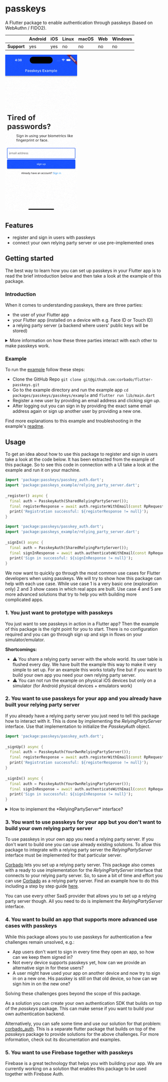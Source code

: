 # passkeys

A Flutter package to enable authentication through passkeys (based on WebAuthn / FIDO2).

|             | Android | iOS | Linux | macOS | Web | Windows |
|-------------|---------|-----|-------|-------|-----|---------|
| **Support** | yes     | yes | no    | no    | no  | no      |


<img src="https://raw.githubusercontent.com/corbado/flutter-passkeys/main/packages/passkeys/passkeys/doc/ios_sign_up.gif" alt="signup" height="500">

## Features

* register and sign in users with passkeys
* connect your own relying party server or use pre-implemented ones

## Getting started
The best way to learn how you can set up passkeys in your Flutter app is to read the brief introduction below and then take a look at the example of this package.

### Introduction

When it comes to understanding passkeys, there are three parties:

- the user of your Flutter app
- your Flutter app (installed on a device with e.g. Face ID or Touch ID)
- a relying party server (a backend where users' public keys will be stored)

<details>
<summary>More information on how these three parties interact with each other to make passkeys work.</summary>

Like with traditional password-based authentication flows, a user has to sign up first, i.e. set up a passkey.
The flow is shown in the image below.

<img src="https://raw.githubusercontent.com/corbado/flutter-passkeys/main/packages/passkeys/passkeys/doc/register_flow.png" style="width: 100%" alt="signup">

At first, the user will provide his email address to your app.
This email address will be sent to the relying party server.
You can implement that server yourself, or you can rely on prebuilt ones (e.g. provided by [Corbado](https://corbado.com)).
The relying party server's response will contain *publicKeyCredentialCreationOptions*.
It contains all information required by the user's device to set up a passkey.

Your app will now interact with your native device's OS (no worries, the actual work is abstracted by this Flutter package) to ask the user to set up a passkey.
All he has to do is to provide his biometrics once (e.g. via Face ID or Touch ID).
After this setup, a private key and a public key are created.
The private key is stored securely on the user's device.
The public key is sent to the relying party server.
For this to work, the app has to be associated with the relying party server.
This involves a bit of configuration in your app and on the relying party server (find more details below where we explain how to set up the example).
The relying party server will validate and store the public key.
Afterwards, it will respond with a success message (e.g. a JWT token).

From now on, the user can log into your app using this biometric information.
On each login, your app will ask the relying party server for a *challenge*.
The relying party server generates a challenge that must be signed with the private key.
To access that private key the app asks once again the user for his biometrics (another call to your native device's OS).
After the user has provided his biometrics (e.g. by putting his finger on the fingerprint reader), the challenge is signed and the signed challenge is sent to the relying party server.
Using the public key, it will validate the signed challenge and the server will answer with a success message (e.g. a JWT token).

</details>

### Example

To run the [example](https://github.com/corbado/flutter-passkeys/blob/main/packages/passkeys/passkeys/example/lib/main.dart) follow these steps:
* Clone the GitHub Repo `git clone git@github.com:corbado/flutter-passkeys.git`
* Go to the example directory and run the example app `cd packages/passkeys/passkeys/example` and `flutter run lib/main.dart`
* Register a new user by providing an email address and clicking *sign up*.
* After logging out you can sign in by providing the exact same email address again or sign up another user by providing a new one.

Find more explanations to this example and troubleshooting in the example's [readme](https://github.com/corbado/flutter-passkeys/blob/main/packages/passkeys/passkeys/example/README.md).

## Usage

To get an idea about how to use this package to register and sign in users take a look at the code below.
It has been extracted from the example of this package.
So to see this code in connection with a UI take a look at the example and run it on your machine.

```dart
import 'package:passkeys/passkey_auth.dart';
import 'package:passkeys_example/relying_party_server.dart';
 
_register() async {
  final auth = PasskeyAuth(SharedRelyingPartyServer());
  final registerResponse = await auth.registerWithEmail(const RpRequest(email: 'user@example.com'));
  print('Registration successful: ${registerResponse != null}');
}
```

```dart
import 'package:passkeys/passkey_auth.dart';
import 'package:passkeys_example/relying_party_server.dart';
 
_signIn() async {
  final auth = PasskeyAuth(SharedRelyingPartyServer());
  final signInResponse = await auth.authenticateWithEmail(const RpRequest(email: email));
  print('Sign in successful: ${signInResponse != null}');
}
```

We now want to quickly go through the most common use cases for Flutter developers when using passkeys. 
We will try to show how this package can help with each use case.
While use case 1 is a very basic one (exploration only) 2 and 3 show cases in which real apps are built.
Use case 4 and 5 are more advanced solutions that try to help you with building more complicated apps.

### 1. You just want to prototype with passkeys

You just want to see passkeys in action in a Flutter app?
Then the example of this package is the right point for you to start.
There is no configuration required and you can go through sign up and sign in flows on your simulator/emulator.

**Shortcomings:**
* ⚠️ You share a relying party server with the whole world. Its user table is flushed every day. We have built the example this way to make it very simple to set up. For an example this works totally fine but if you want to build your own app you need your own relying party server.
* ⚠️ You can not run the example on physical iOS devices but only on a simulator (for Android physical devices + emulators work)

### 2. You want to use passkeys for your app and you already have built your relying party server

If you already have a relying party server you just need to tell this package how to interact with it.
This is done by implementing the *RelyingPartyServer* interface.
Use that implementation to initialize the *PasskeyAuth* object.

```dart
import 'package:passkeys/passkey_auth.dart';
 
_signUp() async {
  final auth = PasskeyAuth(YourOwnRelyingPartyServer());
  final registerResponse = await auth.registerWithEmail(const RpRequest(email: 'user@example.com'));
  print('Registration successful: ${registerResponse != null}');
}

_signIn() async {
  final auth = PasskeyAuth(YourOwnRelyingPartyServer());
  final signInResponse = await auth.authenticateWithEmail(const RpRequest(email: email));
  print('Sign in successful: ${signInResponse != null}');
}
```

<details>
<summary>How to implement the *RelyingPartyServer* interface?</summary>

The code below gives an idea on how you can connect your own relying party server by implementing *RelyingPartyServer*.

```dart
import 'package:passkeys/relying_party_server/relying_party_server.dart';
import 'package:passkeys/relying_party_server/types/authentication.dart';
import 'package:passkeys/relying_party_server/types/registration.dart';

class YourOwnRelyingPartyServer implements RelyingPartyServer<Request, Response> {
  // an instance of a HTTP client that can perform the required 4 types of requests against your relying party server
  // - initRegister
  // - completeRegister
  // - initAuthenticate
  // completeAuthenticate
  final YourApiClient _client;
  
  @override
  Future<Response> completeAuthenticate(AuthenticationCompleteRequest request) {
    // build the request that your backend (and thus your client) expects
    const request = YouApiClientAuthenticateRequest.from(request);
    
    // make the completeAuthenticate call to your relying party server
    const response = _client.completeAuthenticate(request);
    
    // map the backend response to the Response class
    return Response(idToken: response.idToken);
  }

  @override
  Future<Response> completeRegister(RegistrationCompleteRequest request) {
    // similar in its structure to completeAuthenticate
    throw UnimplementedError();
  }

  @override
  Future<AuthenticationInitResponse> initAuthenticate(Request request) {
    // similar in its structure to completeAuthenticate
    throw UnimplementedError();
  }

  @override
  Future<RegistrationInitResponse> initRegister(Request request) {
    // similar in its structure to completeAuthenticate
    throw UnimplementedError();
  }
}

// Define all fields in this class that your relying party server expects during the initial sign up and sign in call
// At most this must contain some kind of user identifier (e.g. an email address).
class Request {
  const Request({required this.email});

  final String email;
}

// Define all data in this class that can be returned by your relying party server on a successful authentication.
// Usually this is some kind of token (e.g. a JWT token that encodes user data).
class Response {
  const Response({required this.idToken});

  final String idToken;
}
```
</details>


### 3. You want to use passkeys for your app but you don't want to build your own relying party server

To use passkeys in your own app you need a relying party server.
If you don't want to build one you can use already existing solutions.
To allow this package to integrate with a relying party server the *RelyingPartyServer* interface must be implemented for that particular server.

[Corbado](https://app.corbado.com) lets you set up a relying party server.
This package also comes with a ready to use implementation for the *RelyingPartyServer* interface that connects to your relying party server.
So, to save a bit of time and effort you can use [Corbado](https://app.corbado.com) as a relying party server. 
Find an example how to do this including a step by step guide [here]().

You can use every other SaaS provider that allows you to set up a relying party server though.
All you need to do is implement the *RelyingPartyServer* interface.

### 4. You want to build an app that supports more advanced use cases with passkeys

While this package allows you to use passkeys for authentication a few challenges remain unsolved, e.g.:
* App users don't want to sign in every time they open an app, so how can we keep them signed in?
* Not every device supports passkeys yet, how can we provide an alternative sign in for these users?
* A user might have used your app on another device and now try to sign in on a new one. His passkey is still on that old device, so how can we sign him in on the new one?

Solving these challenges goes beyond the scope of this package.

As a solution you can create your own authentication SDK that builds on top of the *passkeys* package.
This can make sense if you want to build your own authentication backend.

Alternatively, you can safe some time and use our solution for that problem: [corbado_auth](https://pub.dev/packages/corbado_auth).
This is a separate flutter package that builds on top of the *passkeys* package to provide solutions for the above challenges.
For more information, check out its documentation and examples.

### 5. You want to use Firebase together with passkeys

Firebase is a great technology that helps you with building your app.
We are currently working on a solution that enables this package to be used together with Firebase Auth.

